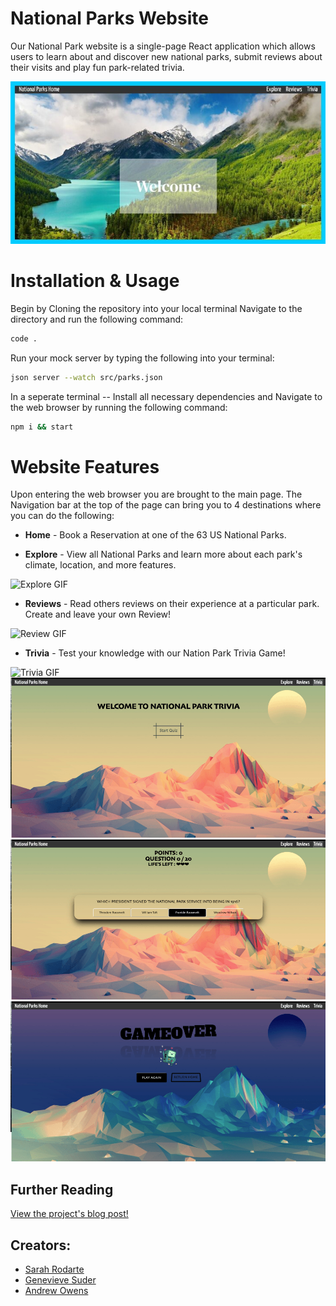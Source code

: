 # National Parks Website 

Our National Park website is a single-page React application which allows users to learn about and discover new national parks, submit reviews about their visits and play fun park-related trivia.

![This is an image of the website!](public/images/homepage.jpg)

# Installation & Usage

Begin by Cloning the repository into your local terminal
Navigate to the directory and run the following command:
```bash
code .
```
Run your mock server by typing the following into your terminal:
```bash
json server --watch src/parks.json
```
In a seperate terminal -- Install all necessary dependencies and Navigate to the web browser by running the following command:
```bash
npm i && start
```

# Website Features

Upon entering the web browser you are brought to the main page.
The Navigation bar at the top of the page can bring you to 4 destinations where you can do the following:

* <b>Home</b> - Book a Reservation at one of the 63 US National Parks.

* <b>Explore</b> - View all National Parks and learn more about each park's climate, location, and more features.

![Explore GIF](https://media.giphy.com/media/koKvo6Sca5Dxw4acK6/giphy.gif)

* <b>Reviews</b> - Read others reviews on their experience at a particular park. Create and leave your own Review!

![Review GIF](https://media.giphy.com/media/PkLBT5I9YCkgAHvCZD/giphy.gif)

* <b>Trivia</b> - Test your knowledge with our Nation Park Trivia Game!

![Trivia GIF](https://media.giphy.com/media/5w8mifaKNofMt5BFvV/giphy.gif)
![Trivia Homepage](public/images/triviahome.png)
![Trivia Question](public/images/triviaquestion.png)
![Gameover page](public/images/gameover.png)


## Further Reading
[View the project's blog post!](https://medium.com/@andrrowens/b248f5b0e20a)

## Creators:
* [Sarah Rodarte](https://github.com/srodarte1)
* [Genevieve Suder](https://github.com/genevievesuder)
* [Andrew Owens](https://github.com/andrrowens)
